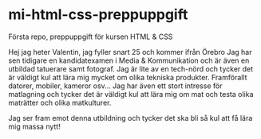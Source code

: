 # mi-html-css-preppuppgift
Första repo, preppuppgift för kursen HTML &amp; CSS

Hej jag heter Valentin, jag fyller snart 25 och kommer ifrån Örebro
Jag har sen tidigare en kandidatexamen i Media & Kommunikation och
är även en utbildad tatuerare samt fotograf. Jag är lite av en 
tech-nörd och tycker det är väldigt kul att lära mig mycket om olika 
tekniska produkter. Framförallt datorer, mobiler, kameror osv...
Jag har även ett stort intresse för matlagning och tycker det är 
väldigt kul att lära mig om mat och testa olika maträtter och 
olika matkulturer.

Jag ser fram emot denna utbildning och tycker det ska bli så kul att
få lära mig massa nytt! 